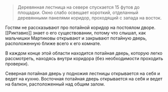 > Деревянная лестница на севере спускается 15 футов до площадки. Окно слабо освещает короткий, отделанный деревянными панелями коридор, проходящий с запада на восток.

Гостям не рассказывают про потайной коридор на постоялом дворе. [[Риктавио]] знает о его существовании, потому что слышал, как мальчишки Мартиковы открывают и закрывают потайную дверь, расположенную ближе всего к его комнате.

В каждом конце этой области находится потайная дверь, которую легко рассмотреть, находясь внутри коридора (без необходимости проходить проверки).

Северная потайная дверь у подножия лестницы открывается на себя и ведет на кухню. Восточная потайная дверь открывается на себя и ведет на балкон, расположенный над общим залом.
